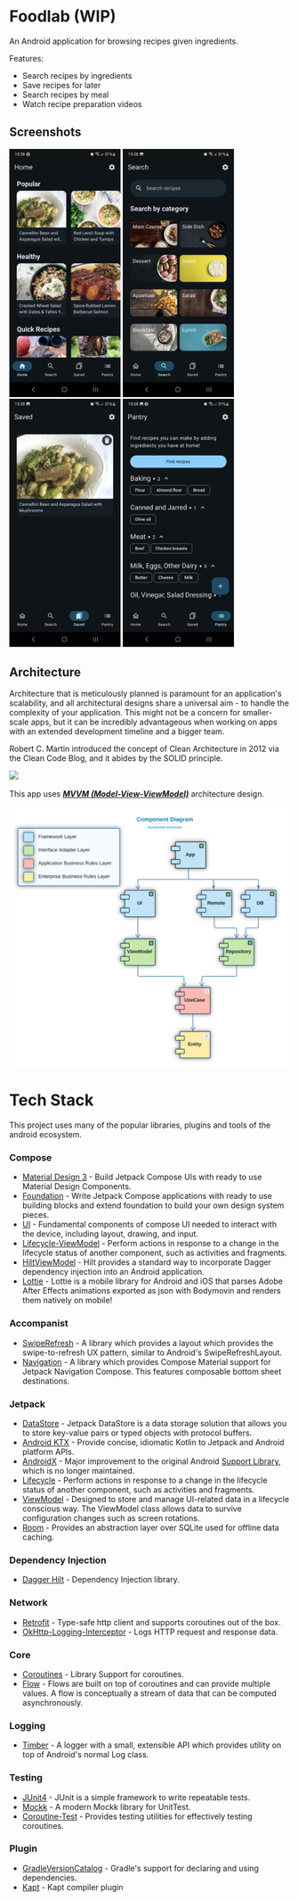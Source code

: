 # Foodlab (WIP)
An Android application for browsing recipes given ingredients.

Features:
- Search recipes by ingredients
- Save recipes for later
- Search recipes by meal
- Watch recipe preparation videos

## Screenshots
<p float="left">
  <img src="https://github.com/luisfagundes94/foodlab/blob/master/screenshots/screenshot1.jpg" width="200" /> 
  <img src="https://github.com/luisfagundes94/foodlab/blob/master/screenshots/screenshot2.jpg" width="200" />
  <img src="https://github.com/luisfagundes94/foodlab/blob/master/screenshots/screenshot3.jpg" width="200" />
  <img src="https://github.com/luisfagundes94/foodlab/blob/master/screenshots/screenshot4.jpg" width="200" />
</p>

## Architecture
Architecture that is meticulously planned is paramount for an application's scalability, and all architectural designs share a universal aim - to handle the complexity of your application. This might not be a concern for smaller-scale apps, but it can be incredibly advantageous when working on apps with an extended development timeline and a bigger team.

Robert C. Martin introduced the concept of Clean Architecture in 2012 via the Clean Code Blog, and it abides by the SOLID principle.

<img src="https://miro.medium.com/v2/resize:fit:772/1*wOmAHDN_zKZJns9YDjtrMw.jpeg" width="500" />

This app uses [_**MVVM (Model-View-ViewModel)**_]([https://proandroiddev.com/mvi-architecture-with-kotlin-flows-and-channels-d36820b2028d](https://developer.android.com/topic/architecture)) architecture design.
 
<img src="https://github.com/MuhammadKhoshnaw/BasicMVIApp/blob/master/.github/res/ComponentDiagram.svg" width=500 />

# Tech Stack
This project uses many of the popular libraries, plugins and tools of the android ecosystem.

### Compose
- [Material Design 3](https://developer.android.com/jetpack/androidx/releases/compose-material3) - Build Jetpack Compose UIs with ready to use Material Design Components.
- [Foundation](https://developer.android.com/jetpack/androidx/releases/compose-foundation) - Write Jetpack Compose applications with ready to use building blocks and extend foundation to build your own design system pieces.
- [UI](https://developer.android.com/jetpack/androidx/releases/compose-ui) - Fundamental components of compose UI needed to interact with the device, including layout, drawing, and input.
- [Lifecycle-ViewModel](https://developer.android.com/jetpack/androidx/releases/lifecycle) - Perform actions in response to a change in the lifecycle status of another component, such as activities and fragments.
- [HiltViewModel](https://dagger.dev/hilt/view-model.html) - Hilt provides a standard way to incorporate Dagger dependency injection into an Android application.
- [Lottie](https://github.com/airbnb/lottie/blob/master/android-compose.md) - Lottie is a mobile library for Android and iOS that parses Adobe After Effects animations exported as json with Bodymovin and renders them natively on mobile!

### Accompanist
- [SwipeRefresh](https://google.github.io/accompanist/swiperefresh/) - A library which provides a layout which provides the swipe-to-refresh UX pattern, similar to Android's SwipeRefreshLayout.
- [Navigation](https://google.github.io/accompanist/navigation-material/) - A library which provides Compose Material support for Jetpack Navigation Compose. This features composable bottom sheet destinations.

### Jetpack
- [DataStore](https://developer.android.com/topic/libraries/architecture/datastore) - Jetpack DataStore is a data storage solution that allows you to store key-value pairs or typed objects with protocol buffers.
- [Android KTX](https://developer.android.com/kotlin/ktx.html) - Provide concise, idiomatic Kotlin to Jetpack and Android platform APIs.
- [AndroidX](https://developer.android.com/jetpack/androidx) - Major improvement to the original Android [Support Library](https://developer.android.com/topic/libraries/support-library/index), which is no longer maintained.
- [Lifecycle](https://developer.android.com/topic/libraries/architecture/lifecycle) - Perform actions in response to a change in the lifecycle status of another component, such as activities and fragments.
- [ViewModel](https://developer.android.com/topic/libraries/architecture/viewmodel) - Designed to store and manage UI-related data in a lifecycle conscious way. The ViewModel class allows data to survive configuration changes such as screen rotations.
- [Room](https://developer.android.com/training/data-storage/room) - Provides an abstraction layer over SQLite used for offline data caching.

### Dependency Injection
- [Dagger Hilt](https://dagger.dev/hilt/) - Dependency Injection library.

### Network
- [Retrofit](https://square.github.io/retrofit/) - Type-safe http client and supports coroutines out of the box.
- [OkHttp-Logging-Interceptor](https://github.com/square/okhttp/blob/master/okhttp-logging-interceptor/README.md) - Logs HTTP request and response data.

### Core
- [Coroutines](https://github.com/Kotlin/kotlinx.coroutines) - Library Support for coroutines.
- [Flow](https://developer.android.com/kotlin/flow) - Flows are built on top of coroutines and can provide multiple values. A flow is conceptually a stream of data that can be computed asynchronously.

### Logging
- [Timber](https://github.com/JakeWharton/timber) - A logger with a small, extensible API which provides utility on top of Android's normal Log class.

### Testing
- [JUnit4](https://junit.org/junit4/) - JUnit is a simple framework to write repeatable tests.
- [Mockk](https://mockk.io/) - A modern Mockk library for UnitTest.
- [Coroutine-Test](https://github.com/Kotlin/kotlinx.coroutines/tree/master/kotlinx-coroutines-test) - Provides testing utilities for effectively testing coroutines.

### Plugin
- [GradleVersionCatalog](https://docs.gradle.org/current/userguide/platforms.html) - Gradle's support for declaring and using dependencies.
- [Kapt](https://kotlinlang.org/docs/kapt.html) - Kapt compiler plugin
